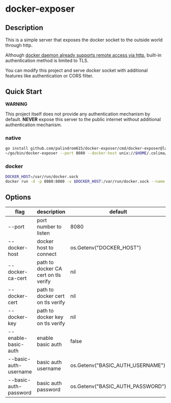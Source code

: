 # docker-exposer

## Description

This is a simple server that exposes the docker socket to the outside world through http.

Although [docker daemon already supports remote access via http](https://docs.docker.com/config/daemon/remote-access/),
built-in authentication method is limited to TLS.

You can modify this project and serve docker socket with additional features like authentication or CORS filter.

## Quick Start

**WARNING**

This project itself does not provide any authentication mechanism by default. **NEVER** expose this server to the
public internet without additional authentication mechanism.

### native

```bash
go install github.com/palindrom615/docker-exposer/cmd/docker-exposer@latest
~/go/bin/docker-exposer --port 8080 --docker-host unix://$HOME/.colima/docker.sock --enable-basic-auth --basic-auth-username alice --basic-auth-password pa55word
```

### docker

```bash
DOCKER_HOST=/var/run/docker.sock
docker run -d -p 8080:8080 -v $DOCKER_HOST:/var/run/docker.sock --name docker-exposer ghcr.io/palindrom615/docker-exposer:latest
```

## Options

| flag                  | description                          | default                          |
|-----------------------|--------------------------------------|----------------------------------|
| --port                | port number to listen                | 8080                             |
| --docker-host         | docker host to connect               | os.Getenv("DOCKER_HOST")         |
| --docker-ca-cert      | path to docker CA cert on tls verify | nil                              |
| --docker-cert         | path to docker cert on tls verify    | nil                              |
| --docker-key          | path to docker key on tls verify     | nil                              |
| --enable-basic-auth   | enable basic auth                    | false                            |
| --basic-auth-username | basic auth username                  | os.Getenv("BASIC_AUTH_USERNAME") |
| --basic-auth-password | basic auth password                  | os.Getenv("BASIC_AUTH_PASSWORD") |
